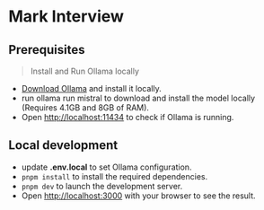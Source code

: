 # Mark Interview

## Prerequisites

> Install and Run Ollama locally

- [Download Ollama](https://ollama.ai/download) and install it locally.
- run ollama run mistral to download and install the model locally (Requires 4.1GB and 8GB of RAM).
- Open [http://localhost:11434](http://localhost:11434/) to check if Ollama is running.

## Local development

- update **.env.local** to set Ollama configuration.
- `pnpm install` to install the required dependencies.
- `pnpm dev` to launch the development server.
- Open [http://localhost:3000](http://localhost:3000) with your browser to see the result.
